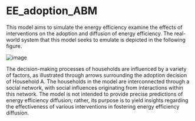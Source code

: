 # EE_adoption_ABM
This model aims to simulate the energy efficiency examine the effects of interventions on the adoption and diffusion of energy efficiency. 
The real-world system that this model seeks to emulate is depicted in the following figure.

![image](https://github.com/Hua-D/EE_adoption_ABM/assets/71014387/12e86615-9064-4722-a8f8-b5b092ad5517)

The decision-making processes of households are influenced by a variety of factors, as illustrated through arrows surrounding the adoption decision of Household A.
The households in the model are interconnected through a social network, with social influences originating from interactions within this network.
The model is not intended to provide precise predictions of energy efficiency diffusion; 
rather, its purpose is to yield insights regarding the effectiveness of various interventions in fostering energy efficiency diffusion.
